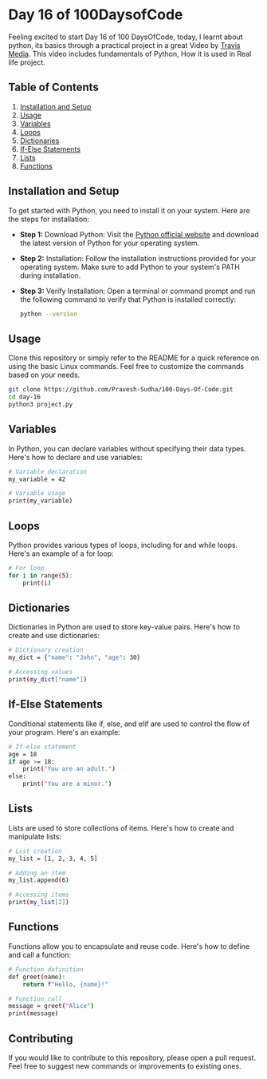 # Day 16 of 100DaysofCode

Feeling excited to start Day 16 of 100 DaysOfCode, today, I learnt about python, its basics through a practical project in a great Video by [Travis Media](https://youtu.be/f1E1NvcRvdc?si=MSo_B3bcEtLBdTl8). This video includes fundamentals of Python, How it is used in Real life project.


## Table of Contents

1. [Installation and Setup](#installation-and-setup)
2. [Usage](#usage)
3. [Variables](#variables)
4. [Loops](#loops)
5. [Dictionaries](#dictionaries)
6. [If-Else Statements](#if-else-statements)
7. [Lists](#lists)
8. [Functions](#functions)

## Installation and Setup

To get started with Python, you need to install it on your system. Here are the steps for installation:

- **Step 1:** Download Python: Visit the [Python official website](https://www.python.org/downloads/) and download the latest version of Python for your operating system.

- **Step 2:** Installation: Follow the installation instructions provided for your operating system. Make sure to add Python to your system's PATH during installation.

- **Step 3:** Verify Installation: Open a terminal or command prompt and run the following command to verify that Python is installed correctly:

   ```bash
   python --version


## Usage

Clone this repository or simply refer to the README for a quick reference on using the basic Linux commands. Feel free to customize the commands based on your needs.

```bash
git clone https://github.com/Pravesh-Sudha/100-Days-Of-Code.git
cd day-16
python3 project.py
```

## Variables

In Python, you can declare variables without specifying their data types. Here's how to declare and use variables:

```bash
# Variable declaration
my_variable = 42

# Variable usage
print(my_variable)
```

## Loops

Python provides various types of loops, including for and while loops. Here's an example of a for loop:

```bash
# For loop
for i in range(5):
    print(i)
```

## Dictionaries

Dictionaries in Python are used to store key-value pairs. Here's how to create and use dictionaries:

```bash
# Dictionary creation
my_dict = {"name": "John", "age": 30}

# Accessing values
print(my_dict["name"])
```

## If-Else Statements

Conditional statements like if, else, and elif are used to control the flow of your program. Here's an example:

```bash
# If-else statement
age = 18
if age >= 18:
    print("You are an adult.")
else:
    print("You are a minor.")
```

## Lists

Lists are used to store collections of items. Here's how to create and manipulate lists:

```bash
# List creation
my_list = [1, 2, 3, 4, 5]

# Adding an item
my_list.append(6)

# Accessing items
print(my_list[2])
```

## Functions

Functions allow you to encapsulate and reuse code. Here's how to define and call a function:

```bash
# Function definition
def greet(name):
    return f"Hello, {name}!"

# Function call
message = greet("Alice")
print(message)
```

## Contributing

If you would like to contribute to this repository, please open a pull request. Feel free to suggest new commands or improvements to existing ones.
